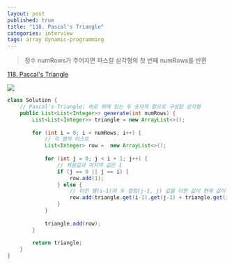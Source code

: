 ```yaml
---
layout: post
published: true
title: "118. Pascal's Triangle"
categories: interview
tags: array dynamic-programming
---
```


> 정수 numRows가 주어지면 파스칼 삼각형의 첫 번째 numRows를 반환

[118. Pascal's Triangle](https://leetcode.com/problems/pascals-triangle/)

![](https://upload.wikimedia.org/wikipedia/commons/0/0d/PascalTriangleAnimated2.gif)

```java
class Solution {
    // Pascal's Triangle: 바로 위에 있는 두 숫자의 합으로 구성된 삼각형
    public List<List<Integer>> generate(int numRows) {
        List<List<Integer>> triangle = new ArrayList<>();
        
        for (int i = 0; i < numRows; i++) {
            // 각 행의 리스트
            List<Integer> row =  new ArrayList<>();
            
            for (int j = 0; j < i + 1; j++) {
                // 처음값과 마지막 값은 1
                if (j == 0 || j == i) {
                    row.add(1);
                } else {
                    // 이전 열(i-1)의 두 컬럼(j-1, j) 값을 더한 값이 현재 값이 된다.
                    row.add(triangle.get(i-1).get(j-1) + triangle.get(i-1).get(j));
                }
            }
            
            triangle.add(row);
        }
        
        return triangle;
    }
}
```